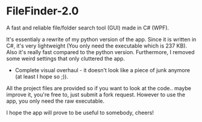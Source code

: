 # FileFinder-2.0
A fast and reliable file/folder search tool (GUI) made in C# (WPF). 

It's essentialy a rewrite of my python version of the app. Since it is written in C#, it's very lightweight (You only need the executable which is 237 KB).
Also it's really fast compared to the python version. Furthermore, I removed some weird settings that only cluttered the app.

 - Complete visual overhaul - it doesn't look like a piece of junk anymore (at least I hope so ;)).

All the project files are provided so if you want to look at the code.. maybe improve it, you're free to, just submit a fork request.
However to use the app, you only need the raw executable.

I hope the app will prove to be useful to somebody, cheers!
